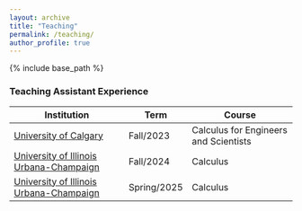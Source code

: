 ```yaml
---
layout: archive
title: "Teaching"
permalink: /teaching/
author_profile: true
---
```


{% include base_path %}


### Teaching Assistant Experience

| Institution                                     | Term        |  Course                                                      |
| --------------------------                      | ---------   | ------------------------------------------------------------ |
| [University of Calgary](#)                      | Fall/2023   | Calculus for Engineers and Scientists                        |
| [University of Illinois Urbana-Champaign](#)    | Fall/2024   | Calculus                                   |
| [University of Illinois Urbana-Champaign](#)    | Spring/2025   | Calculus                                   |

<!-- {% for post in site.teaching reversed %}
  {% include archive-single.html %}
{% endfor %} -->
